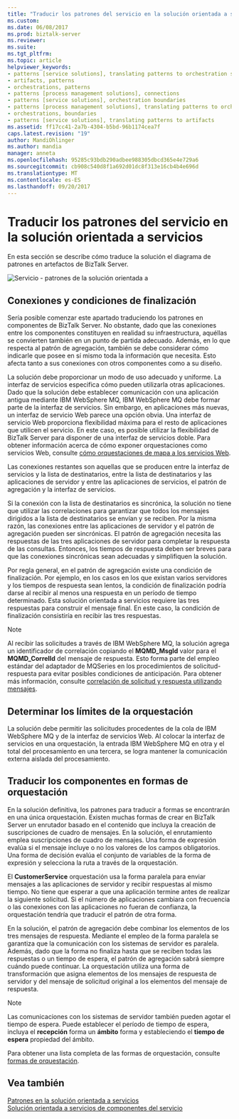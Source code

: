 ```yaml
---
title: "Traducir los patrones del servicio en la solución orientada a servicios | Documentos de Microsoft"
ms.custom: 
ms.date: 06/08/2017
ms.prod: biztalk-server
ms.reviewer: 
ms.suite: 
ms.tgt_pltfrm: 
ms.topic: article
helpviewer_keywords:
- patterns [service solutions], translating patterns to orchestration shapes
- artifacts, patterns
- orchestrations, patterns
- patterns [process management solutions], connections
- patterns [service solutions], orchestration boundaries
- patterns [process management solutions], translating patterns to orchestrations
- orchestrations, boundaries
- patterns [service solutions], translating patterns to artifacts
ms.assetid: ff17cc41-2a7b-4304-b5bd-96b1174cea7f
caps.latest.revision: "19"
author: MandiOhlinger
ms.author: mandia
manager: anneta
ms.openlocfilehash: 95285c93bdb290adbee988305dbcd365e4e729a6
ms.sourcegitcommit: cb908c540d8f1a692d01dc8f313e16cb4b4e696d
ms.translationtype: MT
ms.contentlocale: es-ES
ms.lasthandoff: 09/20/2017
---
```

# <a name="translating-the-patterns-of-the-service-oriented-solution"></a>Traducir los patrones del servicio en la solución orientada a servicios
En esta sección se describe cómo traduce la solución el diagrama de patrones en artefactos de BizTalk Server.  
  
 ![Servicio &#45; patrones de la solución orientada a](../core/media/service-oriented-solution-patterns.gif "Service_Oriented_Solution_Patterns")  
  
## <a name="connections-and-completeness-conditions"></a>Conexiones y condiciones de finalización  
 Sería posible comenzar este apartado traduciendo los patrones en componentes de BizTalk Server. No obstante, dado que las conexiones entre los componentes constituyen en realidad su infraestructura, aquéllas se convierten también en un punto de partida adecuado. Además, en lo que respecta al patrón de agregación, también se debe considerar cómo indicarle que posee en sí mismo toda la información que necesita. Esto afecta tanto a sus conexiones con otros componentes como a su diseño.  
  
 La solución debe proporcionar un modo de uso adecuado y uniforme. La interfaz de servicios especifica cómo pueden utilizarla otras aplicaciones. Dado que la solución debe establecer comunicación con una aplicación antigua mediante IBM WebSphere MQ, IBM WebSphere MQ debe formar parte de la interfaz de servicios. Sin embargo, en aplicaciones más nuevas, un interfaz de servicio Web parece una opción obvia. Una interfaz de servicio Web proporciona flexibilidad máxima para el resto de aplicaciones que utilicen el servicio. En este caso, es posible utilizar la flexibilidad de BizTalk Server para disponer de una interfaz de servicios doble. Para obtener información acerca de cómo exponer orquestaciones como servicios Web, consulte [cómo orquestaciones de mapa a los servicios Web](../core/how-to-map-orchestrations-to-web-services.md).  
  
 Las conexiones restantes son aquellas que se producen entre la interfaz de servicios y la lista de destinatarios, entre la lista de destinatarios y las aplicaciones de servidor y entre las aplicaciones de servicios, el patrón de agregación y la interfaz de servicios.  
  
 Si la conexión con la lista de destinatarios es sincrónica, la solución no tiene que utilizar las correlaciones para garantizar que todos los mensajes dirigidos a la lista de destinatarios se envían y se reciben. Por la misma razón, las conexiones entre las aplicaciones de servidor y el patrón de agregación pueden ser sincrónicas. El patrón de agregación necesita las respuestas de las tres aplicaciones de servidor para completar la respuesta de las consultas. Entonces, los tiempos de respuesta deben ser breves para que las conexiones sincrónicas sean adecuadas y simplifiquen la solución.  
  
 Por regla general, en el patrón de agregación existe una condición de finalización. Por ejemplo, en los casos en los que existan varios servidores y los tiempos de respuesta sean lentos, la condición de finalización podría darse al recibir al menos una respuesta en un período de tiempo determinado. Esta solución orientada a servicios requiere las tres respuestas para construir el mensaje final. En este caso, la condición de finalización consistiría en recibir las tres respuestas.  
  
> [!NOTE]
>  Al recibir las solicitudes a través de IBM WebSphere MQ, la solución agrega un identificador de correlación copiando el **MQMD_MsgId** valor para el **MQMD_CorrelId** del mensaje de respuesta. Esto forma parte del empleo estándar del adaptador de MQSeries en los procedimientos de solicitud-respuesta para evitar posibles condiciones de anticipación. Para obtener más información, consulte [correlación de solicitud y respuesta utilizando mensajes](../core/correlating-messages-using-request-reply.md).  
  
## <a name="determining-orchestration-boundaries"></a>Determinar los límites de la orquestación  
 La solución debe permitir las solicitudes procedentes de la cola de IBM WebSphere MQ y de la interfaz de servicios Web. Al colocar la interfaz de servicios en una orquestación, la entrada IBM WebSphere MQ en otra y el total del procesamiento en una tercera, se logra mantener la comunicación externa aislada del procesamiento.  
  
## <a name="translating-the-components-into-orchestration-shapes"></a>Traducir los componentes en formas de orquestación  
 En la solución definitiva, los patrones para traducir a formas se encontrarán en una única orquestación. Existen muchas formas de crear en BizTalk Server un enrutador basado en el contenido que incluya la creación de suscripciones de cuadro de mensajes. En la solución, el enrutamiento emplea suscripciones de cuadro de mensajes. Una forma de expresión evalúa si el mensaje incluye o no los valores de los campos obligatorios. Una forma de decisión evalúa el conjunto de variables de la forma de expresión y selecciona la ruta a través de la orquestación.  
  
 El **CustomerService** orquestación usa la forma paralela para enviar mensajes a las aplicaciones de servidor y recibir respuestas al mismo tiempo. No tiene que esperar a que una aplicación termine antes de realizar la siguiente solicitud. Si el número de aplicaciones cambiara con frecuencia o las conexiones con las aplicaciones no fueran de confianza, la orquestación tendría que traducir el patrón de otra forma.  
  
 En la solución, el patrón de agregación debe combinar los elementos de los tres mensajes de respuesta. Mediante el empleo de la forma paralela se garantiza que la comunicación con los sistemas de servidor es paralela. Además, dado que la forma no finaliza hasta que se reciben todas las respuestas o un tiempo de espera, el patrón de agregación sabrá siempre cuándo puede continuar. La orquestación utiliza una forma de transformación que asigna elementos de los mensajes de respuesta de servidor y del mensaje de solicitud original a los elementos del mensaje de respuesta.  
  
> [!NOTE]
>  Las comunicaciones con los sistemas de servidor también pueden agotar el tiempo de espera. Puede establecer el período de tiempo de espera, incluya el **recepción** forma un **ámbito** forma y estableciendo el **tiempo de espera** propiedad del ámbito.  
  
 Para obtener una lista completa de las formas de orquestación, consulte [formas de orquestación](../core/orchestration-shapes.md).  
  
## <a name="see-also"></a>Vea también  
 [Patrones en la solución orientada a servicios](../core/patterns-in-the-service-oriented-solution.md)   
 [Solución orientada a servicios de componentes del servicio](../core/components-of-the-service-oriented-solution.md)